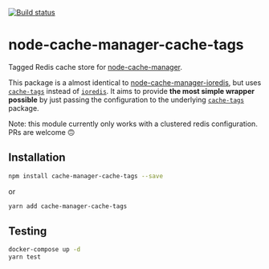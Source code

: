 [![Build status](https://circleci.com/gh/elliotttf/node-cache-manager-cache-tags.svg?style=svg)](https://app.circleci.com/pipelines/github/elliotttf/node-cache-manager-cache-tags)

# node-cache-manager-cache-tags

Tagged Redis cache store for [node-cache-manager](https://github.com/BryanDonovan/node-cache-manager). 

This package is a almost identical to [node-cache-manager-ioredis](https://github.com/dabroek/node-cache-manager-ioredis),
but uses [`cache-tags`](https://github.com/e0ipso/cache-tags) instead of [`ioredis`](https://github.com/luin/ioredis).
It aims to provide **the most simple wrapper possible** by just passing the configuration to the underlying
[`cache-tags`](https://github.com/e0ipso/cache-tags) package.

Note: this module currently only works with a clustered redis configuration. PRs are welcome 🙃

## Installation

```sh
npm install cache-manager-cache-tags --save
```
or
```sh
yarn add cache-manager-cache-tags
```

## Testing

```sh
docker-compose up -d
yarn test
```
